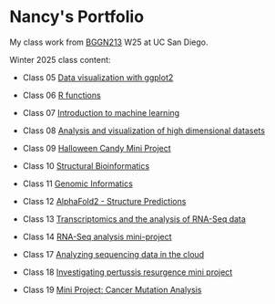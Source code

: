 # Nancy's Portfolio
My class work from [BGGN213](https://bioboot.github.io/bggn213_W25/schedule/#15) W25 at UC San Diego.


Winter 2025 class content:


- Class 05 [Data visualization with ggplot2](https://github.com/nleonrivera/bggn213_github/blob/main/class05/class05.Rproj)

- Class 06 [R functions](https://github.com/nleonrivera/bggn213_github/blob/main/class06/class06.Rproj)

- Class 07 [Introduction to machine learning](https://github.com/nleonrivera/bggn213_github/blob/main/Class07/Class07.Rproj)

- Class 08 [Analysis and visualization of high dimensional datasets](https://github.com/nleonrivera/bggn213_github/blob/main/Class08/Class08lab.pdf)

- Class 09 [Halloween Candy Mini Project](https://github.com/nleonrivera/bggn213_github/blob/main/Class07/Class07.Rproj)

- Class 10 [Structural Bioinformatics](https://github.com/nleonrivera/bggn213_github/blob/main/class10/class%2010.Rproj)

- Class 11 [Genomic Informatics](https://github.com/nleonrivera/bggn213_github/blob/main/class12/Class11_genomics_lab.pdf)

- Class 12 [AlphaFold2 - Structure Predictions](https://github.com/nleonrivera/bggn213_github/blob/main/class12/class%2012.Rproj)

- Class 13 [Transcriptomics and the analysis of RNA-Seq data](https://github.com/nleonrivera/bggn213_github/blob/main/class13/class13-lab.pdf)

- Class 14 [RNA-Seq analysis mini-project](https://github.com/nleonrivera/bggn213_github/blob/main/class13/Class-14.pdf)

- Class 17 [Analyzing sequencing data in the cloud](https://github.com/nleonrivera/bggn213_github/tree/main/class17)

- Class 18 [Investigating pertussis resurgence mini project](https://github.com/nleonrivera/bggn213_github/tree/main/Class18)

- Class 19 [Mini Project: Cancer Mutation Analysis](https://github.com/nleonrivera/bggn213_github/tree/main/Class19)










